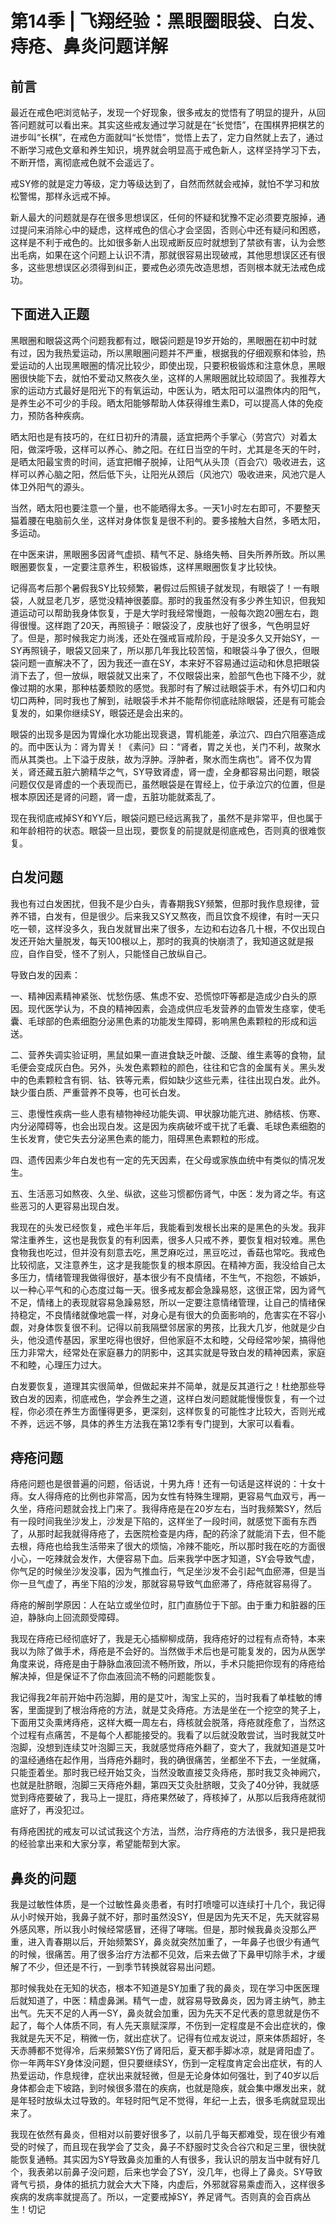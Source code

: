 # 第14季 | 飞翔经验：黑眼圈眼袋、白发、痔疮、鼻炎问题详解
## 前言

最近在戒色吧浏览帖子，发现一个好现象，很多戒友的觉悟有了明显的提升，从回答问题就可以看出来。其实这些戒友通过学习就是在“长觉悟”，在围棋界把棋艺的进步叫“长棋”，在戒色方面就叫“长觉悟”，觉悟上去了，定力自然就上去了，通过不断学习戒色文章和养生知识，境界就会明显高于戒色新人，这样坚持学习下去，不断开悟，离彻底戒色就不会遥远了。

戒SY修的就是定力等级，定力等级达到了，自然而然就会戒掉，就怕不学习和放松警惕，那样永远戒不掉。

新人最大的问题就是存在很多思想误区，任何的怀疑和犹豫不定必须要克服掉，通过提问来消除心中的疑虑，这样戒色的信心才会坚固，否则心中还有疑问和困惑，这样是不利于戒色的。比如很多新人出现戒断反应时就想到了禁欲有害，认为会憋出毛病，如果在这个问题上认识不清，那就很容易出现破戒，其他思想误区还有很多，这些思想误区必须得到纠正，要戒色必须先改造思想，否则根本就无法戒色成功。 

## 下面进入正题

黑眼圈和眼袋这两个问题我都有过，眼袋问题是19岁开始的，黑眼圈在初中时就有过，因为我热爱运动，所以黑眼圈问题并不严重，根据我的仔细观察和体验，热爱运动的人出现黑眼圈的情况比较少，即使出现，只要积极锻炼和注意休息，黑眼圈很快能下去，就怕不爱动又熬夜久坐，这样的人黑眼圈就比较顽固了。我推荐大家的运动方式最好是阳光下的有氧运动，中医认为，晒太阳可以温煦体内的阳气，是养生必不可少的手段。晒太阳能够帮助人体获得维生素D，可以提高人体的免疫力，预防各种疾病。

晒太阳也是有技巧的，在红日初升的清晨，适宜把两个手掌心（劳宫穴）对着太阳，做深呼吸，这样可以养心、肺之阳。在红日当空的午时，尤其是冬天的午时，是晒太阳最宝贵的时间，适宜把帽子脱掉，让阳气从头顶（百会穴）吸收进去，这样可以养心脑之阳，然后低下头，让阳光从颈后（风池穴）吸收进来，风池穴是人体卫外阳气的源头。

当然，晒太阳也要注意一个量，也不能晒得太多。一天1小时左右即可，不要整天猫着腰在电脑前久坐，这样对身体恢复是很不利的。要多接触大自然，多晒太阳，多运动。

在中医来讲，黑眼圈多因肾气虚损、精气不足、脉络失畅、目失所养所致。所以黑眼圈要恢复，一定要注意养生，积极锻炼，这样黑眼圈恢复才比较快。

记得高考后那个暑假我SY比较频繁，暑假过后照镜子就发现，有眼袋了！一有眼袋，人就显老几岁，感觉没精神很萎靡。那时的我虽然没有多少养生知识，但我知道运动可以帮助我身体恢复，于是大学时我经常慢跑，一般每次跑20圈左右，跑得很慢。这样跑了20天，再照镜子：眼袋没了，皮肤也好了很多，气色明显好了。但是，那时候我定力尚浅，还处在强戒盲戒阶段，于是没多久又开始SY，一SY再照镜子，眼袋又回来了，所以那几年我比较苦恼，和眼袋斗争了很久，但眼袋问题一直解决不了，因为我还一直在SY，本来好不容易通过运动和休息把眼袋消下去了，但一放纵，眼袋就又出来了，不仅眼袋出来，脸部气色也下降不少，就像过期的水果，那种枯萎颓败的感觉。我那时有了解过祛眼袋手术，有外切口和内切口两种，同时我也了解到，祛眼袋手术并不能帮你彻底祛除眼袋，还是有可能会复发的，如果你继续SY，眼袋还是会出来的。

眼袋的出现多是因为胃燥化水功能出现衰退，胃机能差，承泣穴、四白穴阻塞造成的。而中医认为：肾为胃关！《素问》曰：“肾者，胃之关也，关门不利，故聚水而从其类也。上下溢于皮肤，故为浮肿。浮肿者，聚水而生病也”。肾不仅为胃关，肾还藏五脏六腑精华之气，SY导致肾虚，肾一虚，全身都容易出问题，眼袋问题仅仅是肾虚的一个表现而已，虽然眼袋是在胃经上，位于承泣穴的位置，但是根本原因还是肾的问题，肾一虚，五脏功能就紊乱了。

现在我彻底戒掉SY和YY后，眼袋问题已经远离我了，虽然不是非常平，但也属于和年龄相符的状态。眼袋一旦出现，要恢复的前提就是彻底戒色，否则真的很难恢复。

 
## 白发问题

我也有过白发困扰，但我不是少白头，青春期我SY频繁，但那时我作息规律，营养不错，白发有，但是很少。后来我又SY又熬夜，而且饮食不规律，有时一天只吃一顿，这样没多久，我白发就冒出来了很多，左边和右边各几十根，不仅出现白发还开始大量脱发，每天100根以上，那时的我真的快崩溃了，我知道这就是报应，自作自受，怪不了别人，只能怪自己放纵自己。

导致白发的因素：

一、精神因素精神紧张、忧愁伤感、焦虑不安、恐慌惊吓等都是造成少白头的原因。现代医学认为，不良的精神因素，会造成供应毛发营养的血管发生痉挛，使毛囊、毛球部的色素细胞分泌黑色素的功能发生障碍，影响黑色素颗粒的形成和运送。

二、营养失调实验证明，黑鼠如果一直进食缺乏叶酸、泛酸、维生素等的食物，鼠毛便会变成灰白色。另外，头发色素颗粒的颜色，往往和它含的金属有关。黑头发中的色素颗粒含有铜、钴、铁等元素，假如缺少这些元素，往往出现白发。此外。缺少蛋白质、严重营养不良等，也可长白发。

三、患慢性疾病一些人患有植物神经功能失调、甲状腺功能亢进、肺结核、伤寒、内分泌障碍等，也会出现白发。这是因为疾病破坏或干扰了毛囊、毛球色素细胞的生长发育，使它失去分泌黑色素的能力，阻碍黑色素颗粒的形成。

四、遗传因素少年白发也有一定的先天因素，在父母或家族血统中有类似的情况发生。

五、生活恶习如熬夜、久坐、纵欲，这些习惯都伤肾气，中医：发为肾之华。有这些恶习的人更容易出现白发。

我现在的头发已经恢复，戒色半年后，我能看到发根长出来的是黑色的头发。我非常注重养生，这也是我恢复的有利因素，很多人只戒不养，要恢复相对较难。黑色食物我也吃过，但并没有刻意去吃，黑芝麻吃过，黑豆吃过，香菇也常吃。我戒色比较彻底，又注意养生，这才是我能恢复的根本原因。在精神方面，我没给自己太多压力，情绪管理我做得很好，基本很少有不良情绪，不生气，不抱怨，不嫉妒，以一种心平气和的心态度过每一天。很多戒友都会急躁易怒，这很正常，因为肾气不足，情绪上的表现就容易急躁易怒，所以一定要注意情绪管理，让自己的情绪保持稳定，不良情绪就像地震一样，对身心是有很大的负面影响的，危害实在不容小觑，对身体恢复很不利。记得以前我隔壁邻居家的男孩，比我大几岁，他就是少白头，他没遗传基因，家里吃得也很好，但他家庭不太和睦，父母经常吵架，搞得他压力非常大，经常处在家庭暴力的阴影中，这其实就是导致白发的精神因素，家庭不和睦，心理压力过大。

白发要恢复，道理其实很简单，但做起来并不简单，就是反其道行之！杜绝那些导致白发的因素，彻底戒色，学会养生之道，这样白发问题就能慢慢恢复，有一个过程，你必须在养生方面懂得更多，更深刻，这样恢复的可能性才比较大，否则光戒不养，远远不够，具体的养生方法我在第12季有专门提到，大家可以看看。 

## 痔疮问题

痔疮问题也是很普遍的问题，俗话说，十男九痔！还有一句话是这样说的：十女十痔。女人得痔疮的比例也非常高，因为女性有特殊生理期，更容易气血双亏，再一久坐，痔疮问题就会找上门来了。我得痔疮是在20岁左右，当时我频繁SY，然后有一段时间我坐沙发上，沙发是下陷的，这样坐了一段时间，就感觉下面有东西了，从那时起我就得痔疮了，去医院检查是内痔，配的药涂了就能消下去，但不能去根，痔疮也给我生活带来了很大的烦恼，冷辣不能吃，所以那时我在吃的方面很小心，一吃辣就会发作，大便容易下血。后来我学中医才知道，SY会导致气虚，你气足的时候坐沙发没事，因为气推血行，气足坐沙发不会引起气血瘀滞，但是当你一旦气虚了，再坐下陷的沙发，那就容易导致气血瘀滞了，痔疮就容易得了。

痔疮的解剖学原因：人在站立或坐位时，肛门直肠位于下部。由于重力和脏器的压迫，静脉向上回流颇受障碍。

我现在痔疮已经彻底好了，我是无心插柳柳成荫，我痔疮好的过程有点奇特，本来我以为除了做手术，痔疮是不会好的。当然做手术后也是可能复发的，因为从医学角度来说，痔疮是由于静脉血液回流不畅所致，所以，手术只能把你现有的痔疮给解决掉，但是保证不了你血液回流不畅的问题能恢复。

我记得我2年前开始中药泡脚，用的是艾叶，淘宝上买的，当时我看了单桂敏的博客，里面提到了根治痔疮的方法，就是艾灸痔疮。方法是坐在一个挖空的凳子上，下面用艾灸熏烤痔疮，这样大概一周左右，痔核就会脱落，痔疮就痊愈了，当然这个过程有点痛苦，不是每个人都能接受的。我看了以后就没敢尝试，当时我就艾叶泡脚，没想到连续艾叶泡脚三天，我就感觉痔疮外翻了，变大了，我就知道是艾叶的温经通络在起作用，当痔疮外翻时，我的确很痛苦，坐都坐不下去，一坐就痛，只能歪着坐。那时我已经开始艾灸，当然没敢直接艾灸痔疮，那时我艾灸神阙穴，也就是肚脐眼，泡脚三天痔疮外翻，第四天艾灸肚脐眼，艾灸了40分钟，我就感觉到痔疮要破了，我马上一提肛，痔疮果然破了，痔核掉了，从那以后我痔疮就彻底好了，再没犯过。

有痔疮困扰的戒友可以试试我这个方法，当然，治疗痔疮的方法很多，我只是把我的经验拿出来和大家分享，希望能帮到大家。


## 鼻炎的问题

我是过敏性体质，是一个过敏性鼻炎患者，有时打喷嚏可以连续打十几个，我记得从小时候开始，我鼻子就不好，那时虽然没SY，但是因为先天不足，先天就容易外感风寒，所以我小时候经常感冒，还得了哮喘。但是，那时候我鼻炎没那么严重，进入青春期以后，开始频繁SY，鼻炎就突然加重了，一年鼻子也很少有通气的时候，很痛苦。用了很多治疗方法都不见效，后来去做了下鼻甲切除手术，才缓解了不少，但还是不行，一到季节转换就容易出问题。

那时候我处在无知的状态，根本不知道是SY加重了我的鼻炎，现在学习中医医理后就知道了，中医：精虚鼻渊。精气一虚，就容易导致鼻炎，因为肾主纳气，肺主出气。先天不足的人再一SY，鼻炎就会加重，因为先天不足代表的意思就是伤不起了，每个人体质不同，有人先天禀赋深厚，不伤到一定程度是不会出症状的，像我就是先天不足，稍微一伤，就出症状了。记得有位戒友说过，原来体质超好，冬天赤膊都不觉得冷，后来频繁SY伤了肾阳后，夏天都手脚冰凉，就是肾阳虚了。你一年两年SY身体没问题，但只要继续SY，伤到一定程度肯定会出症状，有的人热爱运动，作息规律，症状出来就轻微，但是无论身体如何强壮，到了40岁以后身体都会走下坡路，到时候很多潜在的疾病，也就是隐疾，就会集中爆发出来，就是年轻时放纵太过导致的。年轻时阳气足不觉得，年纪一上去，很多毛病就显现出来了。

我现在依然有鼻炎，但相对以前要好很多了，以前几乎每天都难受，现在很少有难受的时候了，而且现在我学会了艾灸，鼻子不舒服时艾灸合谷穴和足三里，很快就能恢复通畅。其实因为SY导致鼻炎加重的人有很多，我认识的朋友当中就有好几个，我表弟以前鼻子没问题，后来也学会了SY，没几年，也得上了鼻炎。SY导致肾气亏损，身体的抵抗力就会大大下降，内虚后，外邪就容易乘虚而入，这样很多疾病的发病率就提高了。所以，一定要戒掉SY，养足肾气。否则真的会百病丛生！切记